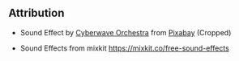 ## Attribution

- Sound Effect by <a href="https://pixabay.com/users/gamesfxpacks-23801316/?utm_source=link-attribution&utm_medium=referral&utm_campaign=music&utm_content=241819">Cyberwave Orchestra</a> from <a href="https://pixabay.com/sound-effects//?utm_source=link-attribution&utm_medium=referral&utm_campaign=music&utm_content=241819">Pixabay</a> (Cropped)

- Sound Effects from mixkit https://mixkit.co/free-sound-effects
